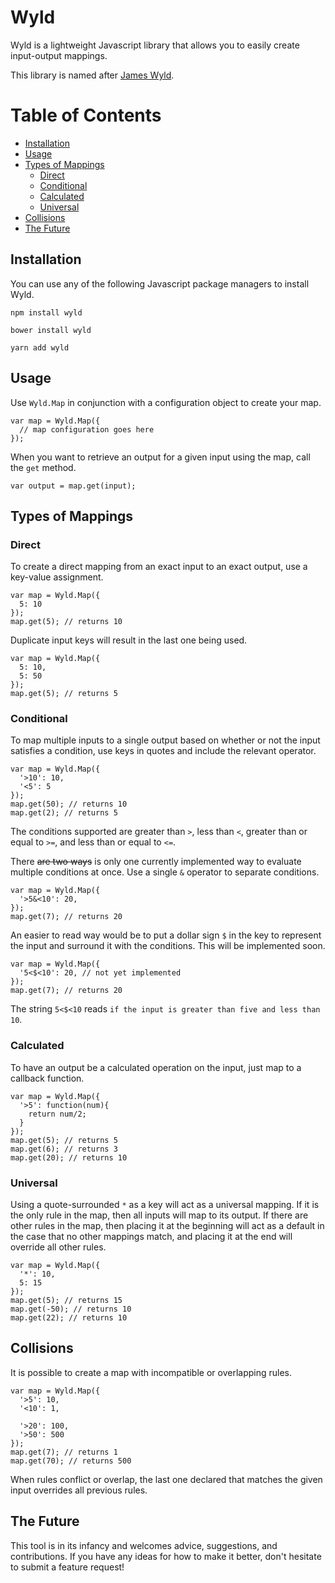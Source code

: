 # Wyld

Wyld is a lightweight Javascript library that allows you to easily create input-output mappings.

This library is named after [James Wyld](https://en.wikipedia.org/wiki/James_Wyld).

# Table of Contents

- [Installation](#installation)
- [Usage](#usage)
- [Types of Mappings](#types-of-mappings)
  - [Direct](#direct)
  - [Conditional](#conditional)
  - [Calculated](#calculated)
  - [Universal](#universal)
- [Collisions](#collisions)
- [The Future](#the-future)


## Installation

You can use any of the following Javascript package managers to install Wyld.

`npm install wyld`

`bower install wyld`

`yarn add wyld`

## Usage

Use `Wyld.Map` in conjunction with a configuration object to create your map.

```
var map = Wyld.Map({
  // map configuration goes here
});
```

When you want to retrieve an output for a given input using the map, call the `get` method.

```
var output = map.get(input);
```

## Types of Mappings

### Direct

To create a direct mapping from an exact input to an exact output, use a key-value assignment.

```
var map = Wyld.Map({
  5: 10
});
map.get(5); // returns 10
```

Duplicate input keys will result in the last one being used.

```
var map = Wyld.Map({
  5: 10,
  5: 50
});
map.get(5); // returns 5
```

### Conditional

To map multiple inputs to a single output based on
whether or not the input satisfies a condition,
use keys in quotes and include the relevant operator.

```
var map = Wyld.Map({
  '>10': 10,
  '<5': 5
});
map.get(50); // returns 10
map.get(2); // returns 5
```

The conditions supported are greater than `>`, less than `<`, greater than or equal to `>=`, and less than or equal to `<=`.

There ~~are two ways~~ is only one currently implemented way to evaluate multiple conditions at once. Use a single `&` operator to separate conditions.

```
var map = Wyld.Map({
  '>5&<10': 20,
});
map.get(7); // returns 20
```

An easier to read way would be to put a dollar sign `$` in the key to represent the input and surround it with the conditions. This will be implemented soon.

```
var map = Wyld.Map({
  '5<$<10': 20, // not yet implemented
});
map.get(7); // returns 20
```

The string `5<$<10` reads `if the input is greater than five and less than 10`.

### Calculated

To have an output be a calculated operation on the input, just map to a callback function.

```
var map = Wyld.Map({
  '>5': function(num){
    return num/2;
  }
});
map.get(5); // returns 5
map.get(6); // returns 3
map.get(20); // returns 10
```

### Universal

Using a quote-surrounded `*` as a key will act as a universal mapping. If it is the only rule in the map, then all inputs will map to its output. If there are other rules in the map, then placing it at the beginning will act as a default in the case that no other mappings match, and placing it at the end will override all other rules.

```
var map = Wyld.Map({
  '*': 10,
  5: 15
});
map.get(5); // returns 15
map.get(-50); // returns 10
map.get(22); // returns 10
```

## Collisions

It is possible to create a map with incompatible or overlapping rules.

```
var map = Wyld.Map({
  '>5': 10,
  '<10': 1,

  '>20': 100,
  '>50': 500
});
map.get(7); // returns 1
map.get(70); // returns 500
```

When rules conflict or overlap, the last one declared that matches the given input overrides all previous rules.

## The Future

This tool is in its infancy and welcomes advice, suggestions, and contributions. If you have any ideas for how to make it better, don't hesitate to submit a feature request!
